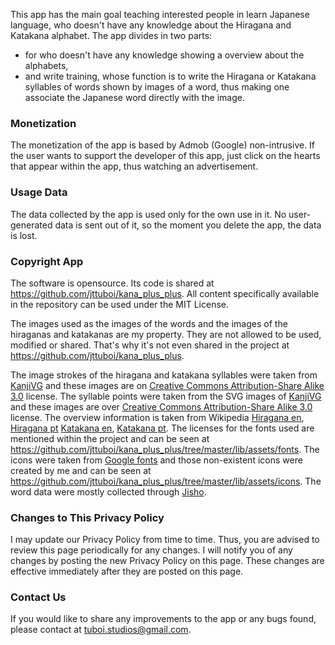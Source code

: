 This app has the main goal teaching interested people in learn Japanese language, who doesn't have any knowledge about the Hiragana and Katakana alphabet. The app divides in two parts:
- for who doesn't have any knowledge showing a overview about the alphabets,
- and write training, whose function is to write the Hiragana or Katakana syllables of words shown by images of a word, thus making one associate the Japanese word directly with the image.

### Monetization

The monetization of the app is based by Admob (Google) non-intrusive. If the user wants to support the developer of this app, just click on the hearts that appear within the app, thus watching an advertisement.

### Usage Data

The data collected by the app is used only for the own use in it. No user-generated data is sent out of it, so the moment you delete the app, the data is lost.

### Copyright App

The software is opensource. Its code is shared at https://github.com/jttuboi/kana_plus_plus. All content specifically available in the repository can be used under the MIT License.

The images used as the images of the words and the images of the hiraganas and katakanas are my property. They are not allowed to be used, modified or shared. That's why it's not even shared in the project at https://github.com/jttuboi/kana_plus_plus.

The image strokes of the hiragana and katakana syllables were taken from [KanjiVG](http://kanjivg.tagaini.net/) and these images are on [Creative Commons Attribution-Share Alike 3.0](https://creativecommons.org/licenses/by-sa/3.0/) license.
The syllable points were taken from the SVG images of [KanjiVG](http://kanjivg.tagaini.net/) and these images are over [Creative Commons Attribution-Share Alike 3.0](https://creativecommons.org/licenses/by-sa/3.0/) license.
The overview information is taken from Wikipedia [Hiragana en](https://en.wikipedia.org/wiki/Hiragana), [Hiragana pt](https://pt.wikipedia.org/wiki/Hiragana) [Katakana en](https://en.wikipedia.org/wiki/Katakana), [Katakana pt](https://pt.wikipedia.org/wiki/Katakana).
The licenses for the fonts used are mentioned within the project and can be seen at https://github.com/jttuboi/kana_plus_plus/tree/master/lib/assets/fonts.
The icons were taken from [Google fonts](https://fonts.google.com/icons) and those non-existent icons were created by me and can be seen at https://github.com/jttuboi/kana_plus_plus/tree/master/lib/assets/icons.
The word data were mostly collected through [Jisho](https://jisho.org/).

### Changes to This Privacy Policy

I may update our Privacy Policy from time to time. Thus, you are advised to review this page periodically for any changes. I will notify you of any changes by posting the new Privacy Policy on this page. These changes are effective immediately after they are posted on this page.

### Contact Us

If you would like to share any improvements to the app or any bugs found, please contact at tuboi.studios@gmail.com.
